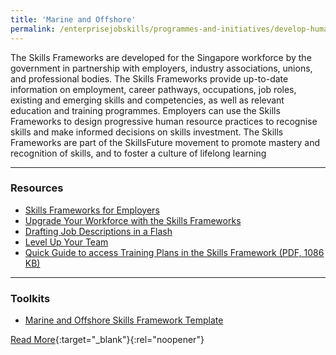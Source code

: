 ```yaml
---
title: 'Marine and Offshore'
permalink: /enterprisejobskills/programmes-and-initiatives/develop-human-capital/marine-and-offshore/
---
```


The Skills Frameworks are developed for the Singapore workforce by the government in partnership with employers, industry associations, unions, and professional bodies. The Skills Frameworks provide up-to-date information on employment, career pathways, occupations, job roles, existing and emerging skills and competencies, as well as relevant education and training programmes. Employers can use the Skills Frameworks to design progressive human resource practices to recognise skills and make informed decisions on skills investment. The Skills Frameworks are part of the SkillsFuture movement to promote mastery and recognition of skills, and to foster a culture of lifelong learning

---

### Resources

<ul><li> <a href="https://www.youtube.com/watch?app=desktop&v=DnAsnWZuwFQ" target="_blank" rel="noopener">Skills Frameworks for Employers</a></li><li><a href="https://m.youtube.com/watch?v=q_K2-mgObPQ&time_continue=15" target="_blank" rel="noopener">Upgrade Your Workforce with the Skills Frameworks</a></li><li><a href="https://m.youtube.com/watch?v=DtI4LC3Lv5w" target="_blank" rel="noopener">Drafting Job Descriptions in a Flash</a></li><li><a href="https://m.youtube.com/watch?v=r6JqshM5jWY" target="_blank" rel="noopener">Level Up Your Team</a></li><li><a href="/images/epjs/programmes-and-initiatives/develop-human-capital/Quick_Guide_to_access_Training_Plans_in_the_Skills_Framework.pdf">Quick Guide to access Training Plans in the Skills Framework (PDF, 1086 KB)</a></li></ul>

---

### Toolkits

<ul><li> <a href="https://go.gov.sg/tk-sfwmarine" target="_blank" rel="noopener">Marine and Offshore Skills Framework Template</a></li></ul>

[Read More](https://www.skillsfuture.gov.sg/skills-framework/marineandoffshore){:target="_blank"}{:rel="noopener"}
